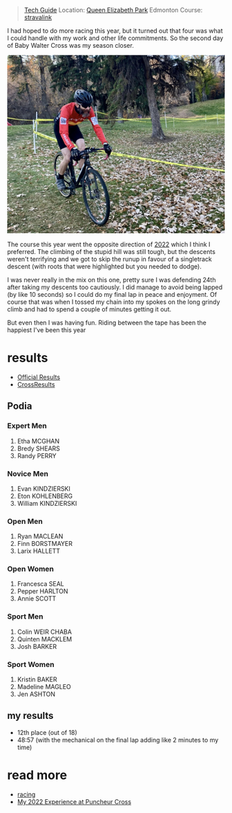 
> [Tech Guide](https://www.ertc.org/bwcx) 
> Location: [Queen Elizabeth Park](/places/queenelizabethpark.md) Edmonton
> Course: [stravalink](http://www.strava.com/segments/35674332)

I had hoped to do more racing this year, but it turned out that four was what I could handle with my work and other life commitments. So the second day of Baby Walter Cross was my season closer.

![In the Recovery Zone - photo by Stewart "The Legend" Hutchings](/pics/babywalter23_leaves.jpg "Fallen Leaves")

The course this year went the opposite direction of [2022](221015-zombiebabywaltercross2022.md) which I think I preferred. The climbing of the stupid hill was still tough, but the descents weren't terrifying and we got to skip the runup in favour of a singletrack descent (with roots that were highlighted but you needed to dodge).

I was never really in the mix on this one, pretty sure I was defending 24th after taking my descents too cautiously. I did manage to avoid being lapped (by like 10 seconds) so I could do my final lap in peace and enjoyment. Of course that was when I tossed my chain into my spokes on the long grindy climb and had to spend a couple of minutes getting it out.

But even then I was having fun. Riding between the tape has been the happiest I've been this year
# results

* [Official Results](https://zone4.ca/race/2023-10-15/97a11ff0/results)
* [CrossResults](https://www.crossresults.com/race/11892)

## Podia

### Expert Men

1. Etha MCGHAN
2. Bredy SHEARS
3. Randy PERRY

### Novice Men

1. Evan KINDZIERSKI
2. Eton KOHLENBERG
3. William KINDZIERSKI

### Open Men

1. Ryan MACLEAN
2. Finn BORSTMAYER
3. Larix HALLETT

### Open Women

1. Francesca SEAL
2. Pepper HARLTON
3. Annie SCOTT

### Sport Men

1. Colin WEIR CHABA
2. Quinten MACKLEM
3. Josh BARKER

### Sport Women

1. Kristin BAKER
2. Madeline MAGLEO
3. Jen ASHTON

## my results

* 12th place (out of 18)
* 48:57 (with the mechanical on the final lap adding like 2 minutes to my time)

# read more

* [racing](racing.md)
* [My 2022 Experience at Puncheur Cross](221015-zombiebabywaltercross2022.md)
